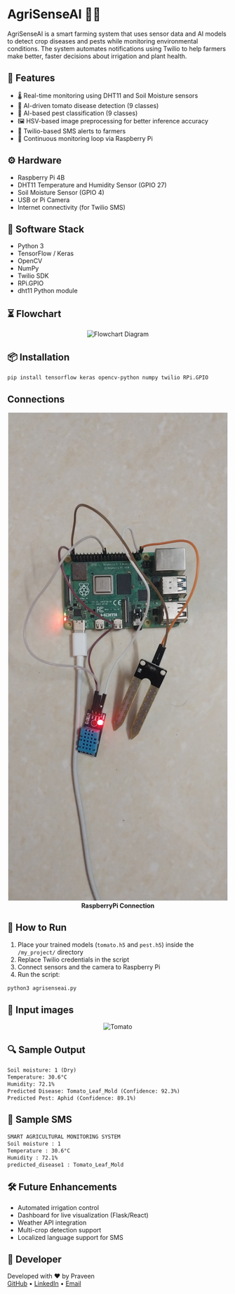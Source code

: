 

# AgriSenseAI 🌾📡

AgriSenseAI is a smart farming system that uses sensor data and AI models to detect crop diseases and pests while monitoring environmental conditions. The system automates notifications using Twilio to help farmers make better, faster decisions about irrigation and plant health.

## 📌 Features

- 🌡️ Real-time monitoring using DHT11 and Soil Moisture sensors  
- 🌿 AI-driven tomato disease detection (9 classes)  
- 🐛 AI-based pest classification (9 classes)  
- 🖼️ HSV-based image preprocessing for better inference accuracy  
- 📲 Twilio-based SMS alerts to farmers  
- 🔄 Continuous monitoring loop via Raspberry Pi  

## ⚙️ Hardware

- Raspberry Pi 4B  
- DHT11 Temperature and Humidity Sensor (GPIO 27)  
- Soil Moisture Sensor (GPIO 4)  
- USB or Pi Camera  
- Internet connectivity (for Twilio SMS)  

## 🧠 Software Stack

- Python 3  
- TensorFlow / Keras  
- OpenCV  
- NumPy  
- Twilio SDK  
- RPi.GPIO  
- dht11 Python module  

## ⏳️ Flowchart

<prev>
<p align="center">
  <img src="Flowchart.jpg" width="500" alt="Flowchart Diagram"><br>
  <b> </b>
</p>
</prev>


## 📦 Installation

```bash
pip install tensorflow keras opencv-python numpy twilio RPi.GPIO
```

## Connections

<prev>
<p align="center">
  <img src="Complete_setup.jpg" width="500" alt="Circuit Diagram"><br>
  <b> RaspberryPi Connection</b>
</p>
</prev>


## 🚀 How to Run

1. Place your trained models (`tomato.h5` and `pest.h5`) inside the `/my_project/` directory  
2. Replace Twilio credentials in the script  
3. Connect sensors and the camera to Raspberry Pi  
4. Run the script:

```bash
python3 agrisenseai.py
```

## 🌿 Input images 
<prev>
<p align="center">
  <img src="Leaf_images.jpg" width="500" alt="Tomato"><br>
  <b> </b>
</p>
</prev>

## 🔍 Sample Output

```
Soil moisture: 1 (Dry)
Temperature: 30.6°C
Humidity: 72.1%
Predicted Disease: Tomato_Leaf_Mold (Confidence: 92.3%)
Predicted Pest: Aphid (Confidence: 89.1%)
```

## 📲 Sample SMS

```
SMART AGRICULTURAL MONITORING SYSTEM
Soil moisture : 1
Temperature : 30.6°C
Humidity : 72.1%
predicted_disease1 : Tomato_Leaf_Mold
```

## 🛠️ Future Enhancements

- Automated irrigation control  
- Dashboard for live visualization (Flask/React)  
- Weather API integration  
- Multi-crop detection support  
- Localized language support for SMS  

## 🙌 Developer

Developed with ❤️ by Praveen  
[GitHub](https://github.com/) • [LinkedIn](https://www.linkedin.com/in/praveen4942) • [Email](mailto:gpraveenkumar2005@gmail.com)

